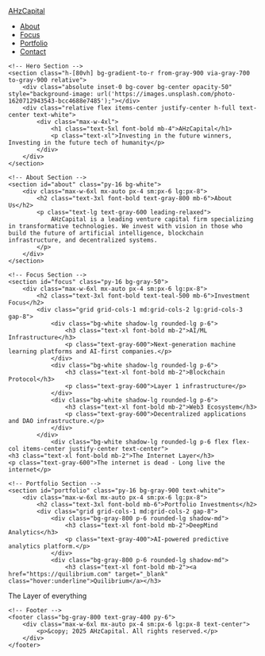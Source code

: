 <html lang="en">
<head>
    <meta charset="UTF-8">
    <meta name="viewport" content="width=device-width, initial-scale=1.0">
    <title>AHzCapital - Venture Capital</title>
    <script src="https://cdn.tailwindcss.com"></script>
</head>
<body class="font-sans text-gray-900 bg-gray-100">
    <!-- Navigation -->
    <nav class="bg-gray-800 text-white sticky top-0 z-50 shadow-lg">
        <div class="max-w-7xl mx-auto px-4 sm:px-6 lg:px-8">
            <div class="flex justify-between items-center py-4">
                <a href="#" class="text-2xl font-bold">AHzCapital</a>
                <ul class="flex space-x-6 text-lg">
                    <li><a href="#about" class="hover:text-teal-400 transition">About</a></li>
                    <li><a href="#focus" class="hover:text-teal-400 transition">Focus</a></li>
                    <li><a href="#portfolio" class="hover:text-teal-400 transition">Portfolio</a></li>
                    <li><a href="#contact" class="hover:text-teal-400 transition">Contact</a></li>
                </ul>
            </div>
        </div>
    </nav>

    <!-- Hero Section -->
    <section class="h-[80vh] bg-gradient-to-r from-gray-900 via-gray-700 to-gray-900 relative">
        <div class="absolute inset-0 bg-cover bg-center opacity-50" style="background-image: url('https://images.unsplash.com/photo-1620712943543-bcc4688e7485');"></div>
        <div class="relative flex items-center justify-center h-full text-center text-white">
            <div class="max-w-4xl">
                <h1 class="text-5xl font-bold mb-4">AHzCapital</h1>
                <p class="text-xl">Investing in the future winners, Investing in the future tech of humanity</p>
            </div>
        </div>
    </section>

    <!-- About Section -->
    <section id="about" class="py-16 bg-white">
        <div class="max-w-6xl mx-auto px-4 sm:px-6 lg:px-8">
            <h2 class="text-3xl font-bold text-gray-800 mb-6">About Us</h2>
            <p class="text-lg text-gray-600 leading-relaxed">
                AHzCapital is a leading venture capital firm specializing in transformative technologies. We invest with vision in those who build the future of artificial intelligence, blockchain infrastructure, and decentralized systems.
            </p>
        </div>
    </section>

    <!-- Focus Section -->
    <section id="focus" class="py-16 bg-gray-50">
        <div class="max-w-6xl mx-auto px-4 sm:px-6 lg:px-8">
            <h2 class="text-3xl font-bold text-teal-500 mb-6">Investment Focus</h2>
            <div class="grid grid-cols-1 md:grid-cols-2 lg:grid-cols-3 gap-8">
                <div class="bg-white shadow-lg rounded-lg p-6">
                    <h3 class="text-xl font-bold mb-2">AI/ML Infrastructure</h3>
                    <p class="text-gray-600">Next-generation machine learning platforms and AI-first companies.</p>
                </div>
                <div class="bg-white shadow-lg rounded-lg p-6">
                    <h3 class="text-xl font-bold mb-2">Blockchain Protocol</h3>
                    <p class="text-gray-600">Layer 1 infrastructure</p>
                </div>
                <div class="bg-white shadow-lg rounded-lg p-6">
                    <h3 class="text-xl font-bold mb-2">Web3 Ecosystem</h3>
                    <p class="text-gray-600">Decentralized applications and DAO infrastructure.</p>
                </div>
            </div>
                <div class="bg-white shadow-lg rounded-lg p-6 flex flex-col items-center justify-center text-center">
    <h3 class="text-xl font-bold mb-2">The Internet Layer</h3>
    <p class="text-gray-600">The internet is dead - Long live the internet</p>
</div>
        </div>
    </section>

    <!-- Portfolio Section -->
    <section id="portfolio" class="py-16 bg-gray-900 text-white">
        <div class="max-w-6xl mx-auto px-4 sm:px-6 lg:px-8">
            <h2 class="text-3xl font-bold mb-6">Portfolio Investments</h2>
            <div class="grid grid-cols-1 md:grid-cols-2 gap-8">
                <div class="bg-gray-800 p-6 rounded-lg shadow-md">
                    <h3 class="text-xl font-bold mb-2">DeepMind Analytics</h3>
                    <p class="text-gray-400">AI-powered predictive analytics platform.</p>
                </div>
                <div class="bg-gray-800 p-6 rounded-lg shadow-md">
                    <h3 class="text-xl font-bold mb-2"><a href="https://quilibrium.com" target="_blank" class="hover:underline">Quilibrium</a></h3>
<p class="text-gray-400">The Layer of everything</p>
                </div>
            </div>
        </div>
    </section>

    <!-- Footer -->
    <footer class="bg-gray-800 text-gray-400 py-6">
        <div class="max-w-6xl mx-auto px-4 sm:px-6 lg:px-8 text-center">
            <p>&copy; 2025 AHzCapital. All rights reserved.</p>
        </div>
    </footer>
</body>
</html>
